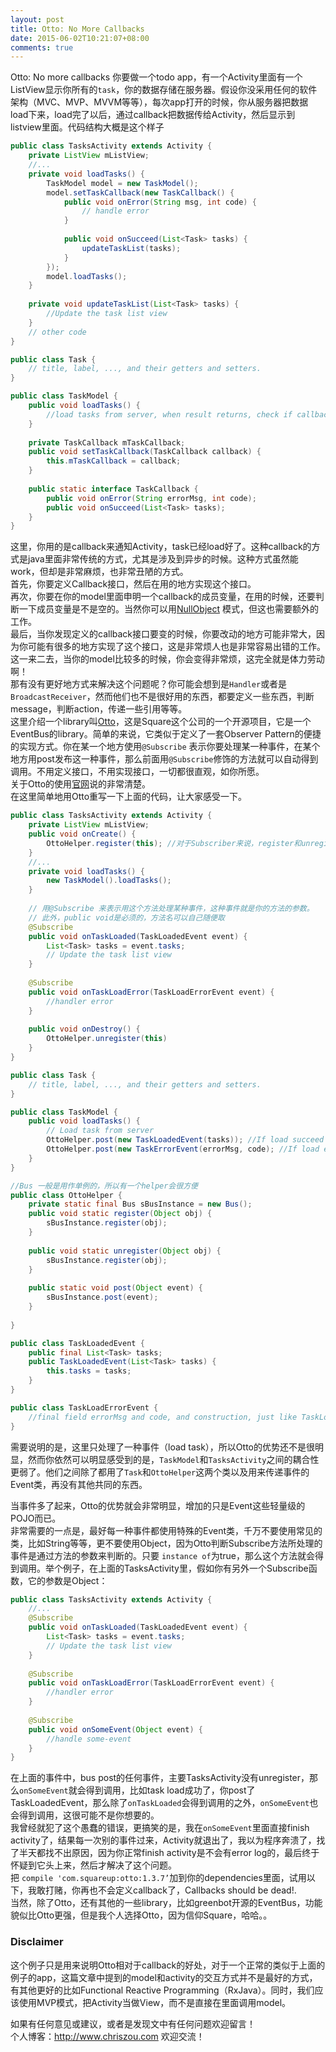 ```yaml
---
layout: post
title: Otto: No More Callbacks
date: 2015-06-02T10:21:07+08:00
comments: true
---
```


Otto: No more callbacks
你要做一个todo app，有一个Activity里面有一个ListView显示你所有的`task`，你的数据存储在服务器。假设你没采用任何的软件架构（MVC、MVP、MVVM等等），每次app打开的时候，你从服务器把数据load下来，load完了以后，通过callback把数据传给Activity，然后显示到listview里面。代码结构大概是这个样子  

```Java
public class TasksActivity extends Activity {
	private ListView mListView;
	//...
	private void loadTasks() {
		TaskModel model = new TaskModel();
		model.setTaskCallback(new TaskCallback() {
			public void onError(String msg, int code) {
				// handle error
			}
			
			public void onSucceed(List<Task> tasks) {
				updateTaskList(tasks);
			}
		});
		model.loadTasks();
	}
	
	private void updateTaskList(List<Task> tasks) {
		//Update the task list view
	}
	// other code
}

public class Task {
	// title, label, ..., and their getters and setters.
}

public class TaskModel {
	public void loadTasks() {
		//load tasks from server, when result returns, check if callback is not null and call callback
	}
	
	private TaskCallback mTaskCallback;
	public void setTaskCallback(TaskCallback callback) {
		this.mTaskCallback = callback;
	}
	
	public static interface TaskCallback {
		public void onError(String errorMsg, int code);
		public void onSucceed(List<Task> tasks);
	}
}
```

这里，你用的是callback来通知Activity，task已经load好了。这种callback的方式是java里面非常传统的方式，尤其是涉及到异步的时候。这种方式虽然能work，但却是非常麻烦，也非常丑陋的方式。  
首先，你要定义Callback接口，然后在用的地方实现这个接口。  
再次，你要在你的model里面申明一个callback的成员变量，在用的时候，还要判断一下成员变量是不是空的。当然你可以用[NullObject](http://en.wikipedia.org/wiki/Null_Object_pattern) 模式，但这也需要额外的工作。  
最后，当你发现定义的callback接口要变的时候，你要改动的地方可能非常大，因为你可能有很多的地方实现了这个接口，这是非常烦人也是非常容易出错的工作。  
这一来二去，当你的model比较多的时候，你会变得非常烦，这完全就是体力劳动啊！  
那有没有更好地方式来解决这个问题呢？你可能会想到是`Handler`或者是`BroadcastReceiver`，然而他们也不是很好用的东西，都要定义一些东西，判断message，判断action，传递一些引用等等。  
这里介绍一个library叫[Otto](https://github.com/square/otto)，这是Square这个公司的一个开源项目，它是一个EventBus的library。简单的来说，它类似于定义了一套Observer Pattern的便捷的实现方式。你在某一个地方使用`@Subscribe` 表示你要处理某一种事件，在某个地方用post发布这一种事件，那么前面用`@Subscribe`修饰的方法就可以自动得到调用。不用定义接口，不用实现接口，一切都很直观，如你所愿。  
关于Otto的使用[官网](http://square.github.io/otto/)说的非常清楚。  
在这里简单地用Otto重写一下上面的代码，让大家感受一下。  

```Java
public class TasksActivity extends Activity {
	private ListView mListView;
	public void onCreate() {
		OttoHelper.register(this); //对于Subscriber来说，register和unregister是有必要的
	}
	//...
	private void loadTasks() {
		new TaskModel().loadTasks();
	}
	
	// 用@Subscribe 来表示用这个方法处理某种事件，这种事件就是你的方法的参数。
	// 此外，public void是必须的，方法名可以自己随便取
 	@Subscribe
	public void onTaskLoaded(TaskLoadedEvent event) {
		List<Task> tasks = event.tasks;
		// Update the task list view
	}
	
	@Subscribe
	public void onTaskLoadError(TaskLoadErrorEvent event) {
		//handler error
	}
	
	public void onDestroy() {
		OttoHelper.unregister(this)
	}
}

public class Task {
	// title, label, ..., and their getters and setters.
}

public class TaskModel {
	public void loadTasks() {
		// Load task from server
		OttoHelper.post(new TaskLoadedEvent(tasks)); //If load succeed
		OttoHelper.post(new TaskErrorEvent(errorMsg, code); //If load error
	}
}

//Bus 一般是用作单例的，所以有一个helper会很方便
public class OttoHelper {
	private static final Bus sBusInstance = new Bus();
	public void static register(Object obj) {
		sBusInstance.register(obj);
	}
	
	public void static unregister(Object obj) {
		sBusInstance.register(obj);
	}
	
	public static void post(Object event) {
		sBusInstance.post(event);
	}
	
}

public class TaskLoadedEvent {
	public final List<Task> tasks;
	public TaskLoadedEvent(List<Task> tasks) {
		this.tasks = tasks;
	}
}

public class TaskLoadErrorEvent {
	//final field errorMsg and code, and construction, just like TaskLoadedEvent
}
```

需要说明的是，这里只处理了一种事件（load task），所以Otto的优势还不是很明显，然而你依然可以明显感受到的是，`TaskModel`和`TasksActivity`之间的耦合性更弱了。他们之间除了都用了`Task`和`OttoHelper`这两个类以及用来传递事件的Event类，再没有其他共同的东西。  

当事件多了起来，Otto的优势就会非常明显，增加的只是Event这些轻量级的POJO而已。  
非常需要的一点是，最好每一种事件都使用特殊的Event类，千万不要使用常见的类，比如String等等，更不要使用Object，因为Otto判断Subscribe方法所处理的事件是通过方法的参数来判断的。只要 `instance of`为true，那么这个方法就会得到调用。举个例子，在上面的TasksActivity里，假如你有另外一个Subscribe函数，它的参数是Object：  

```Java
public class TasksActivity extends Activity {
	//...
	@Subscribe
	public void onTaskLoaded(TaskLoadedEvent event) {
		List<Task> tasks = event.tasks;
		// Update the task list view
	}
	
	@Subscribe
	public void onTaskLoadError(TaskLoadErrorEvent event) {
		//handler error
	}
	
	@Subscribe
	public void onSomeEvent(Object event) {
		//handle some-event
	}
}
```

在上面的事件中，bus post的任何事件，主要TasksActivity没有unregister，那么`onSomeEvent`就会得到调用，比如task load成功了，你post了TaskLoadedEvent，那么除了`onTaskLoaded`会得到调用的之外，`onSomeEvent`也会得到调用，这很可能不是你想要的。  
我曾经就犯了这个愚蠢的错误，更搞笑的是，我在`onSomeEvent`里面直接finish activity了，结果每一次别的事件过来，Activity就退出了，我以为程序奔溃了，找了半天都找不出原因，因为你正常finish activity是不会有error log的，最后终于怀疑到它头上来，然后才解决了这个问题。  
把 `compile 'com.squareup:otto:1.3.7’`加到你的dependencies里面，试用以下，我敢打赌，你再也不会定义callback了，Callbacks should be dead!.  
当然，除了Otto，还有其他的一些library，比如greenbot开源的EventBus，功能貌似比Otto更强，但是我个人选择Otto，因为信仰Square，哈哈。。  

### Disclaimer
这个例子只是用来说明Otto相对于callback的好处，对于一个正常的类似于上面的例子的app，这篇文章中提到的model和activity的交互方式并不是最好的方式，有其他更好的比如Functional Reactive Programming（RxJava）。同时，我们应该使用MVP模式，把Activity当做View，而不是直接在里面调用model。  

如果有任何意见或建议，或者是发现文中有任何问题欢迎留言！  
个人博客：http://www.chriszou.com 欢迎交流！  
